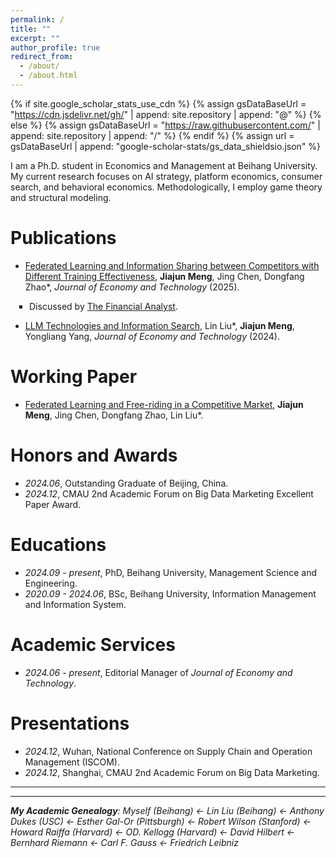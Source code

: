 ```yaml
---
permalink: /
title: ""
excerpt: ""
author_profile: true
redirect_from: 
  - /about/
  - /about.html
---
```


{% if site.google_scholar_stats_use_cdn %}
{% assign gsDataBaseUrl = "https://cdn.jsdelivr.net/gh/" | append: site.repository | append: "@" %}
{% else %}
{% assign gsDataBaseUrl = "https://raw.githubusercontent.com/" | append: site.repository | append: "/" %}
{% endif %}
{% assign url = gsDataBaseUrl | append: "google-scholar-stats/gs_data_shieldsio.json" %}

<span class='anchor' id='about-me'></span>

I am a Ph.D. student in Economics and Management at Beihang University. My current research focuses on AI strategy, platform economics, consumer search, and behavioral economics. Methodologically, I employ game theory and structural modeling.

# Publications 
- [Federated Learning and Information Sharing between Competitors with Different Training Effectiveness](https://doi.org/10.1016/j.ject.2024.12.003), **Jiajun Meng**, Jing Chen, Dongfang Zhao\*,  *Journal of Economy and Technology* (2025).
<ul style="list-style-type: square; padding-left: 30px; margin-left: 0;">
  <li>Discussed by <a href="https://thefinancialanalyst.net/2025/01/19/federated-learning-emerges-as-key-to-collaboration-in-competitive-markets/">The Financial Analyst</a>.</li>
</ul>

- [LLM Technologies and Information Search](https://doi.org/10.1016/j.ject.2024.08.007), Lin Liu\*, **Jiajun Meng**, Yongliang Yang, *Journal of Economy and Technology* (2024).

# Working Paper
- [Federated Learning and Free-riding in a Competitive Market](https://arxiv.org/abs/2410.12723), **Jiajun Meng**, Jing Chen, Dongfang Zhao, Lin Liu\*. 


# Honors and Awards
- *2024.06*, Outstanding Graduate of Beijing, China.
- *2024.12*, CMAU 2nd Academic Forum on Big Data Marketing Excellent Paper Award.

# Educations
- *2024.09 - present*, PhD, Beihang University, Management Science and Engineering.
- *2020.09 - 2024.06*, BSc, Beihang University, Information Management and Information System.

# Academic Services
- *2024.06 - present*, Editorial Manager of *Journal of Economy and Technology*.

# Presentations
- *2024.12*, Wuhan, National Conference on Supply Chain and Operation Management (ISCOM).
- *2024.12*, Shanghai, CMAU 2nd Academic Forum on Big Data Marketing.

---

---


_**My Academic Genealogy**: Myself (Beihang) $\leftarrow$ Lin Liu (Beihang) $\leftarrow$ Anthony Dukes (USC) $\leftarrow$ Esther Gal-Or (Pittsburgh) $\leftarrow$ Robert Wilson (Stanford) $\leftarrow$ Howard Raiffa (Harvard) $\leftarrow$ OD. Kellogg (Harvard) $\leftarrow$ David Hilbert $\leftarrow$ Bernhard Riemann $\leftarrow$ Carl F. Gauss $\leftarrow$ Friedrich Leibniz_


